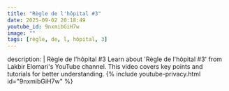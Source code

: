 ```yaml
---
title: "Règle de l'hôpital #3"
date: 2025-09-02 20:18:49 
youtube_id: 9nxmibGiH7w
image: ""
tags: [règle, de, l, hôpital, 3]
---
```

description: |
  Règle de l'hôpital #3
  Learn about 'Règle de l'hôpital #3' from Lakbir Elomari's YouTube channel. This video covers key points and tutorials for better understanding.
{% include youtube-privacy.html id="9nxmibGiH7w" %}
